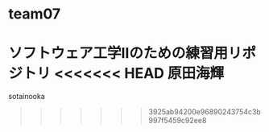 # team07
ソフトウェア工学Ⅱのための練習用リポジトリ
<<<<<<< HEAD
原田海輝
=======

sotainooka
>>>>>>> 3925ab94200e96890243754c3b997f5459c92ee8
